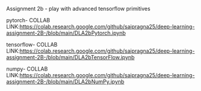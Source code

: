 Assignment 2b - play with advanced tensorflow primitives 

pytorch-
COLLAB LINK:https://colab.research.google.com/github/saipragna25/deep-learning-assignment-2B-/blob/main/DLA2bPytorch.ipynb


tensorflow-
COLLAB LINK:https://colab.research.google.com/github/saipragna25/deep-learning-assignment-2B-/blob/main/DLA2bTensorFlow.ipynb


numpy-
COLLAB LINK:https://colab.research.google.com/github/saipragna25/deep-learning-assignment-2B-/blob/main/DLA2bNumPy.ipynb

